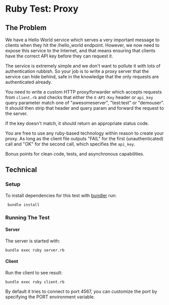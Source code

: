 # Ruby Test: Proxy

## The Problem

We have a Hello World service which serves a very important message to clients
when they hit the /hello_world endpoint. However, we now need to expose this
service to the Internet, and that means ensuring that clients have the correct
API key before they can request it.

The service is extremely simple and we don't want to pollute it with lots of
authentication rubbish. So your job is to write a proxy server that the service
can hide behind, safe in the knowledge that the only requests are authenticated
already.

You need to write a custom HTTP proxy/forwarder which accepts requests from
`client.rb` and checks that either the `X-API-Key` header or `api_key` query
parameter match one of "awesomeserver", "test:test" or "demouser". It should
then strip that header and query param and forward the request to the server.

If the key doesn't match, it should return an appropriate status code.

You are free to use any ruby-based technology within reason to create your
proxy. As long as the client file outputs "FAIL" for the first (unauthenticated)
call and "OK" for the second call, which specifies the `api_key`.

Bonus points for clean code, tests, and asynchronous capabilities.

## Technical

### Setup

To install dependencies for this test with
[bundler](https://rubygems.org/gems/bundler) run:

     bundle install

### Running The Test

#### Server

The server is started with:

    bundle exec ruby server.rb

#### Client

Run the client to see result:

    bundle exec ruby client.rb

By default it tries to connect to port 4567, you can customize the port by
specifying the PORT environment variable.

